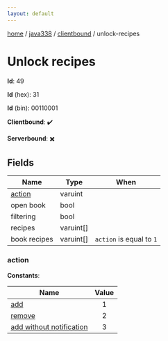 ```yaml
---
layout: default
---
```


[home](/)  /  [java338](/protocol/java338)  /  [clientbound](/protocol/java338/clientbound)  /  unlock-recipes

# Unlock recipes

**Id**: 49

**Id** (hex): 31

**Id** (bin): 00110001

**Clientbound**: ✔️

**Serverbound**: ✖️

## Fields

Name | Type | When
---|---|:---:
[action](#action) | varuint | 
open book | bool | 
filtering | bool | 
recipes | varuint[] | 
book recipes | varuint[] | <code>action</code> is equal to <code>1 |  | action</code> is equal to <code>3</code>

### action

**Constants**:

Name | Value
---|:---:
[add](action_add) | 1
[remove](action_remove) | 2
[add without notification](action_add-without-notification) | 3
